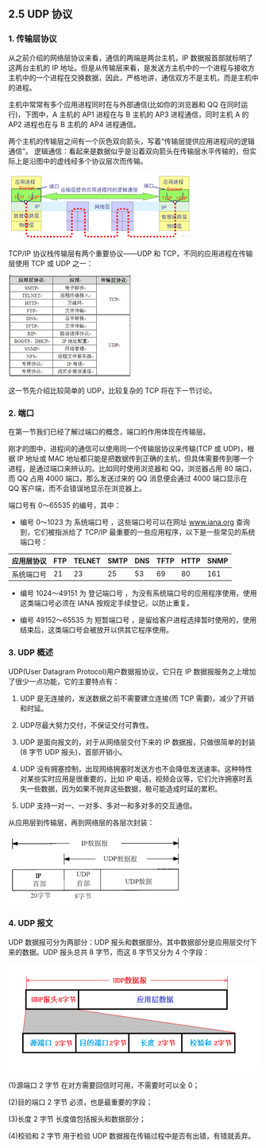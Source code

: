 ## 2.5 UDP 协议

### 1. 传输层协议
从之前介绍的网络层协议来看，通信的两端是两台主机，IP 数据报首部就标明了这两台主机的 IP 地址。但是从传输层来看，是发送方主机中的一个进程与接收方主机中的一个进程在交换数据，因此，严格地讲，通信双方不是主机，而是主机中的进程。

主机中常常有多个应用进程同时在与外部通信(比如你的浏览器和 QQ 在同时运行)，下图中，A 主机的 AP1 进程在与 B 主机的 AP3 进程通信，同时主机 A 的 AP2 进程也在与 B 主机的 AP4 进程通信。

两个主机的传输层之间有一个灰色双向箭头，写着“传输层提供应用进程间的逻辑通信”。 逻辑通信：看起来是数据似乎是沿着双向箭头在传输层水平传输的，但实际上是沿图中的虚线经多个协议层次而传输。

![](/assets/UDP进程通信.png)

TCP/IP 协议栈传输层有两个重要协议——UDP 和 TCP，不同的应用进程在传输层使用 TCP 或 UDP 之一：

![](/assets/两个重要协议.png)

这一节先介绍比较简单的 UDP，比较复杂的 TCP 将在下一节讨论。

### 2. 端口
在第一节我们已经了解过端口的概念，端口的作用体现在传输层。

刚才的图中，进程间的通信可以使用同一个传输层协议来传输(TCP 或 UDP)，根据 IP 地址或 MAC 地址都只能是把数据传到正确的主机，但具体需要传到哪一个进程，是通过端口来辨认的。比如同时使用浏览器和 QQ，浏览器占用 80 端口，而 QQ 占用 4000 端口，那么发送过来的 QQ 消息便会通过 4000 端口显示在 QQ 客户端，而不会错误地显示在浏览器上。

端口号有 0～65535 的编号，其中：

* 编号 0～1023 为 系统端口号 ，这些端口号可以在网址 www.iana.org 查询到，它们被指派给了 TCP/IP 最重要的一些应用程序，以下是一些常见的系统端口号：

应用层协议 |FTP|TELNET|	SMTP|DNS|TFTP|HTTP|SNMP
----------|----|------|----|---|----|----|------
系统端口号 |21	|23 | 25 | 53 | 69 | 80  |  161

* 编号 1024～49151 为 登记端口号 ，为没有系统端口号的应用程序使用，使用这类端口号必须在 IANA 按规定手续登记，以防止重复。

* 编号 49152～65535 为 短暂端口号 ，是留给客户进程选择暂时使用的，使用结束后，这类端口号会被放开以供其它程序使用。

### 3. UDP 概述
UDP(User Datagram Protocol)用户数据报协议，它只在 IP 数据报服务之上增加了很少一点功能，它的主要特点有：

1. UDP 是无连接的，发送数据之前不需要建立连接(而 TCP 需要)，减少了开销和时延。

2. UDP尽最大努力交付，不保证交付可靠性。

3. UDP 是面向报文的，对于从网络层交付下来的 IP 数据报，只做很简单的封装(8 字节 UDP 报头)，首部开销小。

4. UDP 没有拥塞控制，出现网络拥塞时发送方也不会降低发送速率。这种特性对某些实时应用是很重要的，比如 IP 电话，视频会议等，它们允许拥塞时丢失一些数据，因为如果不抛弃这些数据，极可能造成时延的累积。

5. UDP 支持一对一、一对多、多对一和多对多的交互通信。

从应用层到传输层，再到网络层的各层次封装：

![](/assets/UDP封装.jpg)

### 4. UDP 报文
UDP 数据报可分为两部分：UDP 报头和数据部分。其中数据部分是应用层交付下来的数据。UDP 报头总共 8 字节，而这 8 字节又分为 4 个字段：

![](/assets/tcp-5-04.png)

(1)源端口 2 字节 在对方需要回信时可用，不需要时可以全 0；

(2)目的端口 2 字节 必须，也是最重要的字段；

(3)长度 2 字节 长度值包括报头和数据部分；

(4)校验和 2 字节 用于检验 UDP 数据报在传输过程中是否有出错，有错就丢弃。